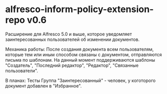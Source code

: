 # alfresco-inform-policy-extension-repo v0.6

Расширение для Alfresco 5.0 и выше, которое уведомляет заинтересованных пользователей об изменении документов. 

Механика работы:
После создания документа всем пользователям, которые тем или иным способом связаны с документом, отправляются письма по шаблонам. На данный момент поддерживаются шаблоны "Создатель", "Последний редактор", "Редактор", "Связанные пользователи".

В планах:
Тесты
Группа "Заинтересованный" - человек, у коготорого документ добавлен в "Избранное".
